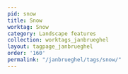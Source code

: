 ```yaml
---
pid: snow
title: Snow
worktag: Snow
category: Landscape features
collection: worktags_janbrueghel
layout: tagpage_janbrueghel
order: '160'
permalink: "/janbrueghel/tags/snow/"
---
```

